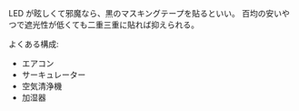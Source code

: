 LED が眩しくて邪魔なら、黒のマスキングテープを貼るといい。
百均の安いやつで遮光性が低くても二重三重に貼れば抑えられる。

よくある構成:

- エアコン
- サーキュレーター
- 空気清浄機
- 加湿器